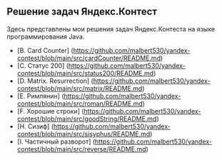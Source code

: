 ## Решение задач Яндекс.Контест

Здесь представлены мои решения задач Яндекс.Контеста на языке программирования Java.

- [B. Card Counter] (https://github.com/malbert530/yandex-contest/blob/main/src/cardCounter/README.md)
- [C. Статус 200] (https://github.com/malbert530/yandex-contest/blob/main/src/status200/README.md)
- [D. Matrix. Resurrection] (https://github.com/malbert530/yandex-contest/blob/main/src/matrix/README.md)
- [E. Римлянин] (https://github.com/malbert530/yandex-contest/blob/main/src/roman/README.md)
- [F. Хорошие строки] (https://github.com/malbert530/yandex-contest/blob/main/src/goodString/README.md)
- [H. Сизиф] (https://github.com/malbert530/yandex-contest/blob/main/src/sisyphus/README.md)
- [I. Частичный разворот] (https://github.com/malbert530/yandex-contest/blob/main/src/reverse/README.md)